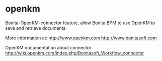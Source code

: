 openkm
======

Bonita-OpenKM-connector feature, allow Bonita BPM to use OpenKM to save and retrieve documents.

More information at:
http://www.openkm.com
http://www.bonitasoft.com

OpenKM documentation about connector http://wiki.openkm.com/index.php/Bonitasoft_Workflow_connector
